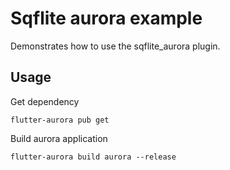 # Sqflite aurora example

Demonstrates how to use the sqflite_aurora plugin.

## Usage

Get dependency

```shell
flutter-aurora pub get
```

Build aurora application

```shell
flutter-aurora build aurora --release
```
